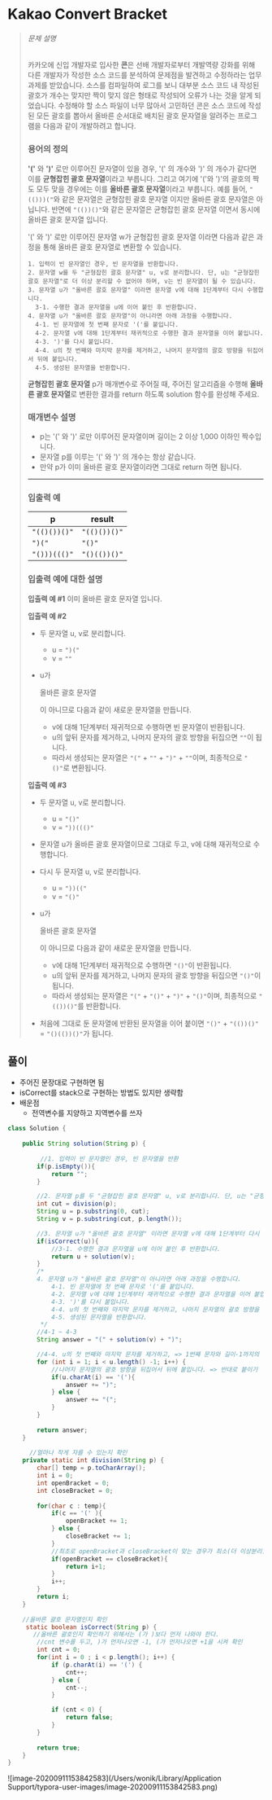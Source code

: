 # Kakao Convert Bracket

> ###### 문제 설명
>
> 카카오에 신입 개발자로 입사한 **콘**은 선배 개발자로부터 개발역량 강화를 위해 다른 개발자가 작성한 소스 코드를 분석하여 문제점을 발견하고 수정하라는 업무 과제를 받았습니다. 소스를 컴파일하여 로그를 보니 대부분 소스 코드 내 작성된 괄호가 개수는 맞지만 짝이 맞지 않은 형태로 작성되어 오류가 나는 것을 알게 되었습니다.
> 수정해야 할 소스 파일이 너무 많아서 고민하던 콘은 소스 코드에 작성된 모든 괄호를 뽑아서 올바른 순서대로 배치된 괄호 문자열을 알려주는 프로그램을 다음과 같이 개발하려고 합니다.
>
> ### 용어의 정의
>
> **'('** 와 **')'** 로만 이루어진 문자열이 있을 경우, '(' 의 개수와 ')' 의 개수가 같다면 이를 **균형잡힌 괄호 문자열**이라고 부릅니다.
> 그리고 여기에 '('와 ')'의 괄호의 짝도 모두 맞을 경우에는 이를 **올바른 괄호 문자열**이라고 부릅니다.
> 예를 들어, `"(()))("`와 같은 문자열은 균형잡힌 괄호 문자열 이지만 올바른 괄호 문자열은 아닙니다.
> 반면에 `"(())()"`와 같은 문자열은 균형잡힌 괄호 문자열 이면서 동시에 올바른 괄호 문자열 입니다.
>
> '(' 와 ')' 로만 이루어진 문자열 w가 균형잡힌 괄호 문자열 이라면 다음과 같은 과정을 통해 올바른 괄호 문자열로 변환할 수 있습니다.
>
> ```
> 1. 입력이 빈 문자열인 경우, 빈 문자열을 반환합니다. 
> 2. 문자열 w를 두 "균형잡힌 괄호 문자열" u, v로 분리합니다. 단, u는 "균형잡힌 괄호 문자열"로 더 이상 분리할 수 없어야 하며, v는 빈 문자열이 될 수 있습니다. 
> 3. 문자열 u가 "올바른 괄호 문자열" 이라면 문자열 v에 대해 1단계부터 다시 수행합니다. 
>   3-1. 수행한 결과 문자열을 u에 이어 붙인 후 반환합니다. 
> 4. 문자열 u가 "올바른 괄호 문자열"이 아니라면 아래 과정을 수행합니다. 
>   4-1. 빈 문자열에 첫 번째 문자로 '('를 붙입니다. 
>   4-2. 문자열 v에 대해 1단계부터 재귀적으로 수행한 결과 문자열을 이어 붙입니다. 
>   4-3. ')'를 다시 붙입니다. 
>   4-4. u의 첫 번째와 마지막 문자를 제거하고, 나머지 문자열의 괄호 방향을 뒤집어서 뒤에 붙입니다. 
>   4-5. 생성된 문자열을 반환합니다.
> ```
>
> **균형잡힌 괄호 문자열** p가 매개변수로 주어질 때, 주어진 알고리즘을 수행해 **올바른 괄호 문자열**로 변환한 결과를 return 하도록 solution 함수를 완성해 주세요.
>
> ### 매개변수 설명
>
> - p는 '(' 와 ')' 로만 이루어진 문자열이며 길이는 2 이상 1,000 이하인 짝수입니다.
> - 문자열 p를 이루는 '(' 와 ')' 의 개수는 항상 같습니다.
> - 만약 p가 이미 올바른 괄호 문자열이라면 그대로 return 하면 됩니다.
>
> ------
>
> ### 입출력 예
>
> | p            | result       |
> | ------------ | ------------ |
> | `"(()())()"` | `"(()())()"` |
> | `")("`       | `"()"`       |
> | `"()))((()"` | `"()(())()"` |
>
> ### 입출력 예에 대한 설명
>
> **입출력 예 #1**
> 이미 올바른 괄호 문자열 입니다.
>
> **입출력 예 #2**
>
> - 두 문자열 u, v로 분리합니다.
>
>   - u = `")("`
>   - v = `""`
>
> - u가
>
>    
>
>   올바른 괄호 문자열
>
>   이 아니므로 다음과 같이 새로운 문자열을 만듭니다.
>
>   - v에 대해 1단계부터 재귀적으로 수행하면 빈 문자열이 반환됩니다.
>   - u의 앞뒤 문자를 제거하고, 나머지 문자의 괄호 방향을 뒤집으면 `""`이 됩니다.
>   - 따라서 생성되는 문자열은 `"("` + `""` + `")"` + `""`이며, 최종적으로 `"()"`로 변환됩니다.
>
> **입출력 예 #3**
>
> - 두 문자열 u, v로 분리합니다.
>
>   - u = `"()"`
>   - v = `"))((()"`
>
> - 문자열 u가 올바른 괄호 문자열이므로 그대로 두고, v에 대해 재귀적으로 수행합니다.
>
> - 다시 두 문자열 u, v로 분리합니다.
>
>   - u = `"))(("`
>   - v = `"()"`
>
> - u가
>
>    
>
>   올바른 괄호 문자열
>
>   이 아니므로 다음과 같이 새로운 문자열을 만듭니다.
>
>   - v에 대해 1단계부터 재귀적으로 수행하면 `"()"`이 반환됩니다.
>   - u의 앞뒤 문자를 제거하고, 나머지 문자의 괄호 방향을 뒤집으면 `"()"`이 됩니다.
>   - 따라서 생성되는 문자열은 `"("` + `"()"` + `")"` + `"()"`이며, 최종적으로 `"(())()"`를 반환합니다.
>
> - 처음에 그대로 둔 문자열에 반환된 문자열을 이어 붙이면 `"()"` + `"(())()"` = `"()(())()"`가 됩니다.

## 풀이

- 주어진 문장대로 구현하면 됨
- isCorrect를 stack으로 구현하는 방법도 있지만 생략함
- 배운점 
  - 전역변수를 지양하고 지역변수를 쓰자

```java
class Solution {
    
    public String solution(String p) {
        
         //1. 입력이 빈 문자열인 경우, 빈 문자열을 반환
        if(p.isEmpty()){
            return "";
        }

        //2. 문자열 p를 두 "균형잡힌 괄호 문자열" u, v로 분리합니다. 단, u는 "균형잡힌 괄호 문자열"로 더 이상 분리할 수 없어야 하며, v는 빈 문자열이 될 수 있습니다.
        int cut = division(p);
        String u = p.substring(0, cut);
        String v = p.substring(cut, p.length());

        //3. 문자열 u가 "올바른 괄호 문자열" 이라면 문자열 v에 대해 1단계부터 다시 수행합니다.(재귀)
        if(isCorrect(u)){
            //3-1. 수행한 결과 문자열을 u에 이어 붙인 후 반환합니다.
            return u + solution(v);
        }
        /*
        4. 문자열 u가 "올바른 괄호 문자열"이 아니라면 아래 과정을 수행합니다.
            4-1. 빈 문자열에 첫 번째 문자로 '('를 붙입니다.
            4-2. 문자열 v에 대해 1단계부터 재귀적으로 수행한 결과 문자열을 이어 붙입니다.
            4-3. ')'를 다시 붙입니다.
            4-4. u의 첫 번째와 마지막 문자를 제거하고, 나머지 문자열의 괄호 방향을 뒤집어서 뒤에 붙입니다.
            4-5. 생성된 문자열을 반환합니다.
         */
        //4-1 ~ 4-3
        String answer = "(" + solution(v) + ")";

        //4-4. u의 첫 번째와 마지막 문자를 제거하고, => 1번째 문자와 길이-1까지의 문자만 순회하면 첫번째와 마지막 문자가 제거되는 효과
        for (int i = 1; i < u.length() -1; i++) {
            //나머지 문자열의 괄호 방향을 뒤집어서 뒤에 붙입니다. => 반대로 붙이기
            if(u.charAt(i) == '('){
                answer += ")";
            } else {
                answer += "(";
            }
        }
        
        return answer;
    }
    
      //얼마나 작게 자를 수 있는지 확인
    private static int division(String p) {
        char[] temp = p.toCharArray();
        int i = 0;
        int openBracket = 0;
        int closeBracket = 0;
        
        for(char c : temp){
            if(c == '(' ){
                openBracket += 1;
            } else {
                closeBracket += 1;
            }
            //최초로 openBracket과 closeBracket이 맞는 경우가 최소(더 이상분리할 수 없음)
            if(openBracket == closeBracket){
                return i+1;
            }
            i++;
        }
        return i;
    }
    
    //올바른 괄호 문자열인지 확인
     static boolean isCorrect(String p) {
       //올바른 괄호인지 확인하기 위해서는 (가 )보다 먼저 나와야 한다.
        //cnt 변수를 두고, )가 먼저나오면 -1, (가 먼저나오면 +1을 시켜 확인
        int cnt = 0;
        for(int i = 0 ; i < p.length(); i++) {
            if (p.charAt(i) == '(') {
                cnt++;
            } else {
                cnt--;
            }

            if (cnt < 0) {
                return false;
            }
        }
        
        return true;
    }
}
```



![image-20200911153842583](/Users/wonik/Library/Application Support/typora-user-images/image-20200911153842583.png)